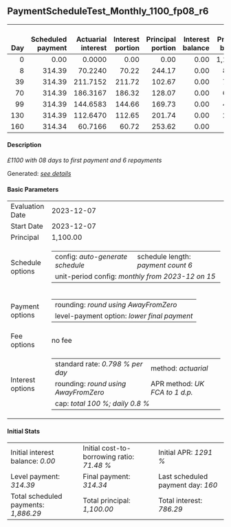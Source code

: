 <h2>PaymentScheduleTest_Monthly_1100_fp08_r6</h2>
<table>
    <thead style="vertical-align: bottom;">
        <th style="text-align: right;">Day</th>
        <th style="text-align: right;">Scheduled payment</th>
        <th style="text-align: right;">Actuarial interest</th>
        <th style="text-align: right;">Interest portion</th>
        <th style="text-align: right;">Principal portion</th>
        <th style="text-align: right;">Interest balance</th>
        <th style="text-align: right;">Principal balance</th>
        <th style="text-align: right;">Total actuarial interest</th>
        <th style="text-align: right;">Total interest</th>
        <th style="text-align: right;">Total principal</th>
    </thead>
    <tr style="text-align: right;">
        <td class="ci00">0</td>
        <td class="ci01" style="white-space: nowrap;">0.00</td>
        <td class="ci02">0.0000</td>
        <td class="ci03">0.00</td>
        <td class="ci04">0.00</td>
        <td class="ci05">0.00</td>
        <td class="ci06">1,100.00</td>
        <td class="ci07">0.0000</td>
        <td class="ci08">0.00</td>
        <td class="ci09">0.00</td>
    </tr>
    <tr style="text-align: right;">
        <td class="ci00">8</td>
        <td class="ci01" style="white-space: nowrap;">314.39</td>
        <td class="ci02">70.2240</td>
        <td class="ci03">70.22</td>
        <td class="ci04">244.17</td>
        <td class="ci05">0.00</td>
        <td class="ci06">855.83</td>
        <td class="ci07">70.2240</td>
        <td class="ci08">70.22</td>
        <td class="ci09">244.17</td>
    </tr>
    <tr style="text-align: right;">
        <td class="ci00">39</td>
        <td class="ci01" style="white-space: nowrap;">314.39</td>
        <td class="ci02">211.7152</td>
        <td class="ci03">211.72</td>
        <td class="ci04">102.67</td>
        <td class="ci05">0.00</td>
        <td class="ci06">753.16</td>
        <td class="ci07">281.9392</td>
        <td class="ci08">281.94</td>
        <td class="ci09">346.84</td>
    </tr>
    <tr style="text-align: right;">
        <td class="ci00">70</td>
        <td class="ci01" style="white-space: nowrap;">314.39</td>
        <td class="ci02">186.3167</td>
        <td class="ci03">186.32</td>
        <td class="ci04">128.07</td>
        <td class="ci05">0.00</td>
        <td class="ci06">625.09</td>
        <td class="ci07">468.2559</td>
        <td class="ci08">468.26</td>
        <td class="ci09">474.91</td>
    </tr>
    <tr style="text-align: right;">
        <td class="ci00">99</td>
        <td class="ci01" style="white-space: nowrap;">314.39</td>
        <td class="ci02">144.6583</td>
        <td class="ci03">144.66</td>
        <td class="ci04">169.73</td>
        <td class="ci05">0.00</td>
        <td class="ci06">455.36</td>
        <td class="ci07">612.9143</td>
        <td class="ci08">612.92</td>
        <td class="ci09">644.64</td>
    </tr>
    <tr style="text-align: right;">
        <td class="ci00">130</td>
        <td class="ci01" style="white-space: nowrap;">314.39</td>
        <td class="ci02">112.6470</td>
        <td class="ci03">112.65</td>
        <td class="ci04">201.74</td>
        <td class="ci05">0.00</td>
        <td class="ci06">253.62</td>
        <td class="ci07">725.5612</td>
        <td class="ci08">725.57</td>
        <td class="ci09">846.38</td>
    </tr>
    <tr style="text-align: right;">
        <td class="ci00">160</td>
        <td class="ci01" style="white-space: nowrap;">314.34</td>
        <td class="ci02">60.7166</td>
        <td class="ci03">60.72</td>
        <td class="ci04">253.62</td>
        <td class="ci05">0.00</td>
        <td class="ci06">0.00</td>
        <td class="ci07">786.2779</td>
        <td class="ci08">786.29</td>
        <td class="ci09">1,100.00</td>
    </tr>
</table>
<h4>Description</h4>
<p><i>£1100 with 08 days to first payment and 6 repayments</i></p>
<p>Generated: <i><a href="../GeneratedDate.md">see details</a></i></p>
<h4>Basic Parameters</h4>
<table>
    <tr>
        <td>Evaluation Date</td>
        <td>2023-12-07</td>
    </tr>
    <tr>
        <td>Start Date</td>
        <td>2023-12-07</td>
    </tr>
    <tr>
        <td>Principal</td>
        <td>1,100.00</td>
    </tr>
    <tr>
        <td>Schedule options</td>
        <td>
            <table>
                <tr>
                    <td>config: <i>auto-generate schedule</i></td>
                    <td>schedule length: <i><i>payment count</i> 6</i></td>
                </tr>
                <tr>
                    <td colspan="2" style="white-space: nowrap;">unit-period config: <i>monthly from 2023-12 on 15</i></td>
                </tr>
            </table>
        </td>
    </tr>
    <tr>
        <td>Payment options</td>
        <td>
            <table>
                <tr>
                    <td>rounding: <i>round using AwayFromZero</i></td>
                </tr>
                <tr>
                    <td>level-payment option: <i>lower&nbsp;final&nbsp;payment</i></td>
                </tr>
            </table>
        </td>
    </tr>
    <tr>
        <td>Fee options</td>
        <td>no fee
        </td>
    </tr>
    <tr>
        <td>Interest options</td>
        <td>
            <table>
                <tr>
                    <td>standard rate: <i>0.798 % per day</i></td>
                    <td>method: <i>actuarial</i></td>
                </tr>
                <tr>
                    <td>rounding: <i>round using AwayFromZero</i></td>
                    <td>APR method: <i>UK FCA to 1 d.p.</i></td>
                </tr>
                <tr>
                    <td colspan="2">cap: <i>total 100 %; daily 0.8 %</td>
                </tr>
            </table>
        </td>
    </tr>
</table>
<h4>Initial Stats</h4>
<table>
    <tr>
        <td>Initial interest balance: <i>0.00</i></td>
        <td>Initial cost-to-borrowing ratio: <i>71.48 %</i></td>
        <td>Initial APR: <i>1291 %</i></td>
    </tr>
    <tr>
        <td>Level payment: <i>314.39</i></td>
        <td>Final payment: <i>314.34</i></td>
        <td>Last scheduled payment day: <i>160</i></td>
    </tr>
    <tr>
        <td>Total scheduled payments: <i>1,886.29</i></td>
        <td>Total principal: <i>1,100.00</i></td>
        <td>Total interest: <i>786.29</i></td>
    </tr>
</table>